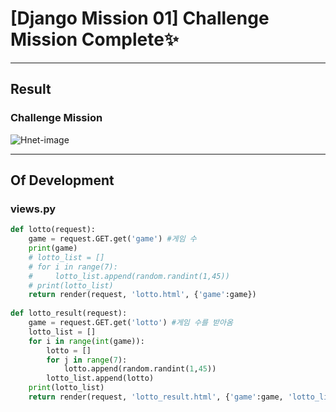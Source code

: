# [Django Mission 01] Challenge Mission Complete✨

--- 

## Result

### Challenge Mission
![Hnet-image](https://user-images.githubusercontent.com/80322308/161522129-810046f4-3324-443a-af8f-5f65b7518360.gif)

---

## Of Development
### views.py
```python
def lotto(request):
    game = request.GET.get('game') #게임 수
    print(game)
    # lotto_list = []
    # for i in range(7):
    #     lotto_list.append(random.randint(1,45))
    # print(lotto_list)
    return render(request, 'lotto.html', {'game':game})
    
def lotto_result(request):
    game = request.GET.get('lotto') #게임 수를 받아옴
    lotto_list = []
    for i in range(int(game)):
        lotto = []
        for j in range(7):
            lotto.append(random.randint(1,45))
        lotto_list.append(lotto)
    print(lotto_list)
    return render(request, 'lotto_result.html', {'game':game, 'lotto_list': lotto_list})
```
